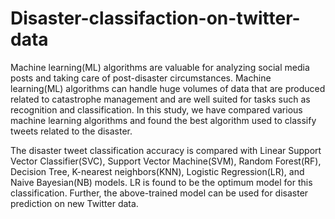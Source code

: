 # Disaster-classifaction-on-twitter-data
Machine learning(ML) algorithms are
valuable for analyzing social media posts and taking care of
post-disaster circumstances. Machine learning(ML) algorithms can
handle huge volumes of data that are produced related to catastrophe
management and are well suited for tasks such as recognition and
classification. In this study, we have compared various machine
learning algorithms and found the best algorithm used to classify
tweets related to the disaster. 

The disaster tweet classification accuracy is compared with Linear
Support Vector Classifier(SVC), Support Vector Machine(SVM),
Random Forest(RF), Decision Tree, K-nearest neighbors(KNN),
Logistic Regression(LR), and Naive Bayesian(NB) models. LR is
found to be the optimum model for this classification. Further, the
above-trained model can be used for disaster prediction on new
Twitter data.
